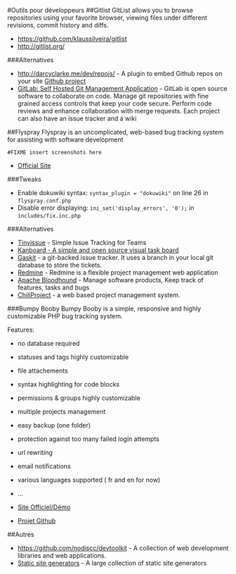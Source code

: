 #Outils pour développeurs
##Gitlist
GitList allows you to browse repositories using your favorite browser, viewing files under different revisions, commit history and diffs.

  * https://github.com/klaussilveira/gitlist
  * http://gitlist.org/

###Alternatives
  * http://darcyclarke.me/dev/repojs/ - A plugin to embed Github repos on your site [Github project](https://github.com/darcyclarke/Repo.js)
  * [GitLab: Self Hosted Git Management Application](http://gitlab.org/) - GitLab is open source software to collaborate on code. Manage git repositories with fine grained access controls that keep your code secure. Perform code reviews and enhance collaboration with merge requests. Each project can also have an issue tracker and a wiki  


##Flyspray
Flyspray is an uncomplicated, web-based bug tracking system for assisting with software development

`#FIXME insert screenshots here`

  * [Official Site](http://www.flyspray.org/)

###Tweaks
  * Enable dokuwiki syntax: `syntax_plugin = "dokuwiki"` on line 26 in `flyspray.conf.php`
  * Disable error displaying: `ini_set('display_errors', '0');` in `includes/fix.inc.php`

###Alternatives
  * [Tinyissue](https://github.com/mikelbring/tinyissue) - Simple Issue Tracking for Teams
  * [Kanboard - A simple and open source visual task board](http://kanboard.net/)
  * [Gaskit](https://github.com/bkeepers/gaskit) - a git-backed issue tracker. It uses a branch in your local git database to store the tickets.
  * [Redmine](http://www.redmine.org/) - Redmine is a flexible project management web application
  * [Apache Bloodhound](https://bloodhound.apache.org/) - Manage software products, Keep track of features, tasks and bugs
  * [ChiliProject](https://www.chiliproject.org/) - a web based project management system.


###Bumpy Booby
Bumpy Booby is a simple, responsive and highly customizable PHP bug tracking system.

Features:

   * no database required
   * statuses and tags highly customizable
   * file attachements
   * syntax highlighting for code blocks
   * permissions & groups highly customizable
   * multiple projects management
   * easy backup (one folder)
   * protection against too many failed login attempts
   * url rewriting
   * email notifications
   * various languages supported ( fr and en for now)
   * …

 * [Site Officiel/Démo](http://bumpy-booby.derivoile.fr/)
 * [Projet Github](https://github.com/piero-la-lune/Bumpy-Booby)



##Autres
  * https://github.com/nodiscc/devtoolkit - A collection of web development libraries and web applications.
  * [Static site generators](StaticSiteGenerators.md) - A large collection of static site generators
